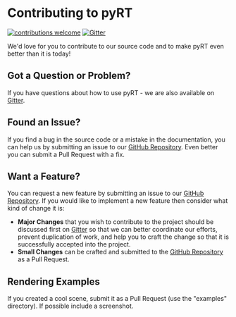 # Contributing to pyRT

[![contributions welcome](https://img.shields.io/badge/contributions-welcome-brightgreen.svg?style=flat)](https://github.com/martinchristen/pyrt/issues) [![Gitter](https://badges.gitter.im/pyRT/pyRT-dev.svg)](https://gitter.im/pyRT/pyRT-dev?utm_source=badge&utm_medium=badge&utm_campaign=pr-badge)

We'd love for you to contribute to our source code and to make pyRT even better than it is
today! 
 
## Got a Question or Problem?

If you have questions about how to use pyRT - we are also available on [Gitter][gitter].

## Found an Issue?

If you find a bug in the source code or a mistake in the documentation, you can help us by
submitting an issue to our [GitHub Repository][github]. Even better you can submit a Pull Request
with a fix.
 
## Want a Feature?

You can request a new feature by submitting an issue to our [GitHub Repository][github].  If you
would like to implement a new feature then consider what kind of change it is:

* **Major Changes** that you wish to contribute to the project should be discussed first on 
  [Gitter][gitter] so that we can better coordinate our efforts,
  prevent duplication of work, and help you to craft the change so that it is successfully accepted
  into the project.
* **Small Changes** can be crafted and submitted to the [GitHub Repository][github] as a Pull
  Request.
  
## Rendering Examples
  
If you created a cool scene, submit it as a Pull Request (use the "examples" directory). If possible include a screenshot.

  
  
[gitter]: https://gitter.im/pyRT/pyRT-dev
[github]: https://github.com/martinchristen/pyRT
  
 